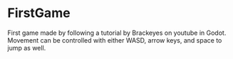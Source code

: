 # FirstGame
First game made by following a tutorial by Brackeyes on youtube in Godot.
Movement can be controlled with either WASD, arrow keys, and space to jump as well.
